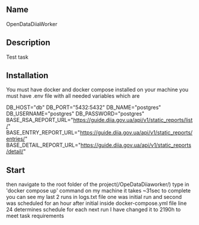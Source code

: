 ## Name
OpenDataDiiaWorker

## Description
Test task


## Installation
You must have docker and docker compose installed on your machine
you must have .env file with all needed variables which are

DB_HOST="db"
DB_PORT="5432:5432"
DB_NAME="postgres"
DB_USERNAME="postgres"
DB_PASSWORD="postgres"
BASE_RSA_REPORT_URL="https://guide.diia.gov.ua/api/v1/static_reports/list/"
BASE_ENTRY_REPORT_URL="https://guide.diia.gov.ua/api/v1/static_reports/entries/"
BASE_DETAIL_REPORT_URL="https://guide.diia.gov.ua/api/v1/static_reports/detail/"

## Start
then navigate to the root folder of the project(/OpeDataDiiaworker/)
type in 'docker compose up' command
on my machine it takes ~31sec to complete you can see my last 2 runs in logs.txt file one was initial run and second was scheduled for an hour after initial
inside docker-compose.yml file line 24 determines schedule for each next run I have changed it to 2190h to meet task requirements

